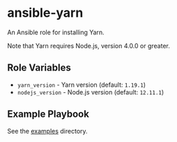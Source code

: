 # ansible-yarn

An Ansible role for installing Yarn.

Note that Yarn requires Node.js, version 4.0.0 or greater.

## Role Variables

- `yarn_version` - Yarn version (default: `1.19.1`)
- `nodejs_version` - Node.js version (default: `12.11.1`)

## Example Playbook

See the [examples](./examples/) directory.
